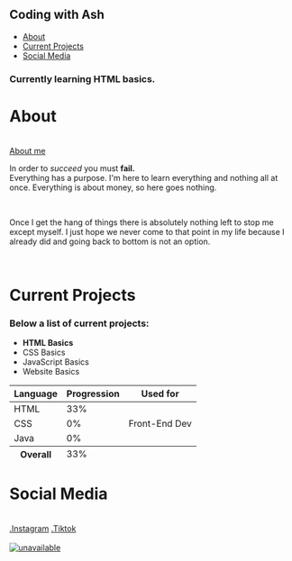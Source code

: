 <html>
    <head>
        <title>Codash</title>
        <link rel="icon" type ="image/x-icon" href="https://www.apache.org/favicons/apple-touch-icon.png">
    </head>
        <body>
        <div id="title">
                <h2> Coding with Ash</h2>
            <div id="menu">
                <ul>
                    <li><a href="#intro">About</a></li>
                    <li><a href="#projects">Current Projects</a></li>
                    <li><a href="#social_media">Social Media</a></li>
                </ul>
            </div>
        </div>
            <div id="intro">
                <h3> Currently learning HTML basics. </h3>
                <div id="biography">
                    <h1>About</h1>
                        <br> <a href="/aboutme">About me</a> 
                    <p> In order to <em>succeed</em> you must <span><strong> fail. </strong></span> 
                        <br>Everything has a purpose. I'm here to learn everything and nothing all at once. Everything is about money, so here goes nothing.</p> 
                    <br>
                    <p>Once I get the hang of things there is absolutely nothing left to stop me except myself. I just hope we never come to that point in my life because I already did and going back to bottom is not an option.
                </div>
                <!------------------------------------------------PROJECTS------------------------------------------------->
                <br> 
                <div id="projects">
                    <h1>Current Projects</h1>
                        <h3> Below a list of current projects:</h3>
                            <ul>
                              <li><b>HTML Basics</b></li>
                              <li>CSS Basics</li>
                              <li>JavaScript Basics</li>
                              <li>Website Basics</li>
                           </ul>
                    <div id="table">
                        <table>
                        <thead><!----HEADER--->
                            <tr>
                                <th scope="col">Language</th>
                                <th scope="col">Progression</th>
                                <th scope="col">Used for</th>
                            </tr>
                        </thead>
                        <tbody>
                            <tr><!----HTML---->
                                <td>HTML</td>
                                <td>33%</td>
                                <td rowspan="3">Front-End Dev</td>
                            </tr>
                            <tr><!----CSS---->
                                <td>CSS</td>
                                <td>0%</td>
                            </tr>
                            <tr><!-----Java---->
                                <td>Java</td>
                                <td>0%</td>
                            </tr>
                            <tfoot><!------table footpage----->
                                <th>Overall</th>
                                <td>33%</td>
                            </tfoot>
                        </tbody>
                        </table>
                    </div>
                </div>
            <!----------------------------------------------------FOOTPAGE------------------------------------------------------>
            <div id="footpage">
             <div id="social_media">
                <h1> Social Media </h1>
                    <br> <a href="https://www.instagram.com/cigarrettz_/" target="_blank"> .Instagram</a>
                        <a href="https://www.tiktok.com/@cigarrettzz" target="_blank"> .Tiktok</a>
            </div> 
            <br>
                <a href="https://en.wikipedia.org/wiki/The_Office_(American_TV_series)" target="_blank"/>
                    <img src="https://i.pinimg.com/originals/fc/46/dc/fc46dc802745c81b1a4dfa762ef4157d.gif" alt="unavailable"/> 
                </a>
            </div>
        </body>
</html>

